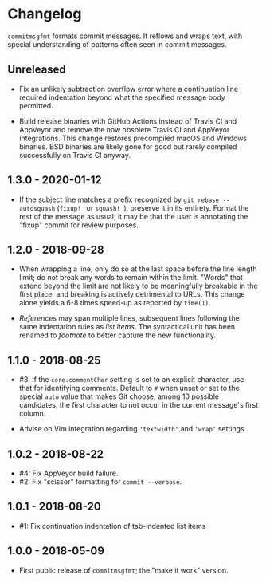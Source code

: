 # Changelog

`commitmsgfmt` formats commit messages. It reflows and wraps text, with special
understanding of patterns often seen in commit messages.

## Unreleased

- Fix an unlikely subtraction overflow error where a continuation line required
  indentation beyond what the specified message body permitted.

- Build release binaries with GitHub Actions instead of Travis CI and AppVeyor
  and remove the now obsolete Travis CI and AppVeyor integrations. This change
  restores precompiled macOS and Windows binaries. BSD binaries are likely gone
  for good but rarely compiled successfully on Travis CI anyway.

## 1.3.0 - 2020-01-12

- If the subject line matches a prefix recognized by `git rebase --autosquash`
  (`fixup! ` or `squash! `), preserve it in its entirety. Format the rest of
  the message as usual; it may be that the user is annotating the "fixup"
  commit for review purposes.

## 1.2.0 - 2018-09-28

- When wrapping a line, only do so at the last space before the line length
  limit; do not break any words to remain within the limit. "Words" that extend
  beyond the limit are not likely to be meaningfully breakable in the first
  place, and breaking is actively detrimental to URLs. This change alone yields
  a 6-8 times speed-up as reported by `time(1)`.

- _References_ may span multiple lines, subsequent lines following the same
  indentation rules as _list items_. The syntactical unit has been renamed to
  _footnote_ to better capture the new functionality.

## 1.1.0 - 2018-08-25

- #3: If the `core.commentChar` setting is set to an explicit character, use
  that for identifying comments. Default to `#` when unset or set to the
  special `auto` value that makes Git choose, among 10 possible candidates, the
  first character to not occur in the current message's first column.

- Advise on Vim integration regarding `'textwidth'` and `'wrap'` settings.

## 1.0.2 - 2018-08-22

- #4: Fix AppVeyor build failure.
- #2: Fix "scissor" formatting for `commit --verbose`.

## 1.0.1 - 2018-08-20

- #1: Fix continuation indentation of tab-indented list items

## 1.0.0 - 2018-05-09

- First public release of `commitmsgfmt`; the "make it work" version.
